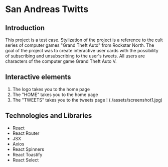 # San Andreas Twitts
## Introduction
This project is a test case. Stylization of the project is a reference to the cult series of computer games "Grand Theft Auto" from Rockstar North. The goal of the project was to create interactive user cards with the possibility of subscribing and unsubscribing to the user's tweets. All users are characters of the computer game Grand Theft Auto V.

## Interactive elements
1. The logo takes you to the home page
2. The "HOME" takes you to the home page
3. The "TWEETS" takes you to the tweets page
! (./assets/screenshot1.jpg)


## Technologies and Libraries
* React
* React Router
* JSX
* Axios
* React Spinners
* React Toastify
* React Select
